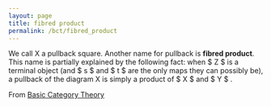 ```yaml
---
layout: page
title: fibred product
permalink: /bct/fibred_product
---
```

We call X a pullback square. Another name for pullback is **fibred product**. This name is partially explained by the following fact: when $ Z $ is a terminal object (and $ s $ and $ t $ are the only maps they can possibly be), a pullback of the diagram X is simply a product of $ X $ and $ Y $ .


From [Basic Category Theory](https://mathgloss.github.io/MathGloss/bct.html)